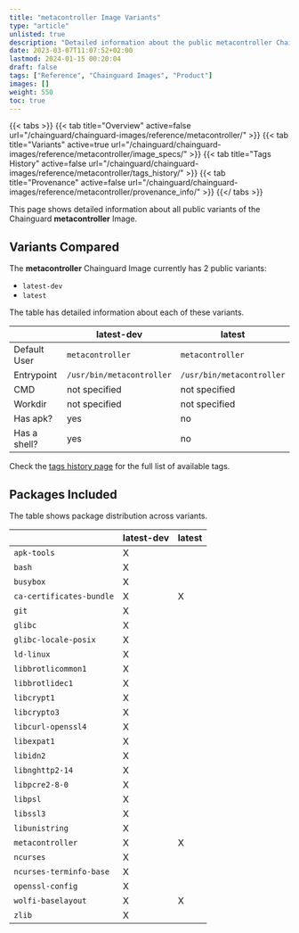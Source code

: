 ```yaml
---
title: "metacontroller Image Variants"
type: "article"
unlisted: true
description: "Detailed information about the public metacontroller Chainguard Image variants"
date: 2023-03-07T11:07:52+02:00
lastmod: 2024-01-15 00:20:04
draft: false
tags: ["Reference", "Chainguard Images", "Product"]
images: []
weight: 550
toc: true
---
```


{{< tabs >}}
{{< tab title="Overview" active=false url="/chainguard/chainguard-images/reference/metacontroller/" >}}
{{< tab title="Variants" active=true url="/chainguard/chainguard-images/reference/metacontroller/image_specs/" >}}
{{< tab title="Tags History" active=false url="/chainguard/chainguard-images/reference/metacontroller/tags_history/" >}}
{{< tab title="Provenance" active=false url="/chainguard/chainguard-images/reference/metacontroller/provenance_info/" >}}
{{</ tabs >}}

This page shows detailed information about all public variants of the Chainguard **metacontroller** Image.

## Variants Compared
The **metacontroller** Chainguard Image currently has 2 public variants: 

- `latest-dev`
- `latest`

The table has detailed information about each of these variants.

|              | latest-dev                | latest                    |
|--------------|---------------------------|---------------------------|
| Default User | `metacontroller`          | `metacontroller`          |
| Entrypoint   | `/usr/bin/metacontroller` | `/usr/bin/metacontroller` |
| CMD          | not specified             | not specified             |
| Workdir      | not specified             | not specified             |
| Has apk?     | yes                       | no                        |
| Has a shell? | yes                       | no                        |

Check the [tags history page](/chainguard/chainguard-images/reference/metacontroller/tags_history/) for the full list of available tags.

## Packages Included
The table shows package distribution across variants.

|                          | latest-dev | latest |
|--------------------------|------------|--------|
| `apk-tools`              | X          |        |
| `bash`                   | X          |        |
| `busybox`                | X          |        |
| `ca-certificates-bundle` | X          | X      |
| `git`                    | X          |        |
| `glibc`                  | X          |        |
| `glibc-locale-posix`     | X          |        |
| `ld-linux`               | X          |        |
| `libbrotlicommon1`       | X          |        |
| `libbrotlidec1`          | X          |        |
| `libcrypt1`              | X          |        |
| `libcrypto3`             | X          |        |
| `libcurl-openssl4`       | X          |        |
| `libexpat1`              | X          |        |
| `libidn2`                | X          |        |
| `libnghttp2-14`          | X          |        |
| `libpcre2-8-0`           | X          |        |
| `libpsl`                 | X          |        |
| `libssl3`                | X          |        |
| `libunistring`           | X          |        |
| `metacontroller`         | X          | X      |
| `ncurses`                | X          |        |
| `ncurses-terminfo-base`  | X          |        |
| `openssl-config`         | X          |        |
| `wolfi-baselayout`       | X          | X      |
| `zlib`                   | X          |        |

